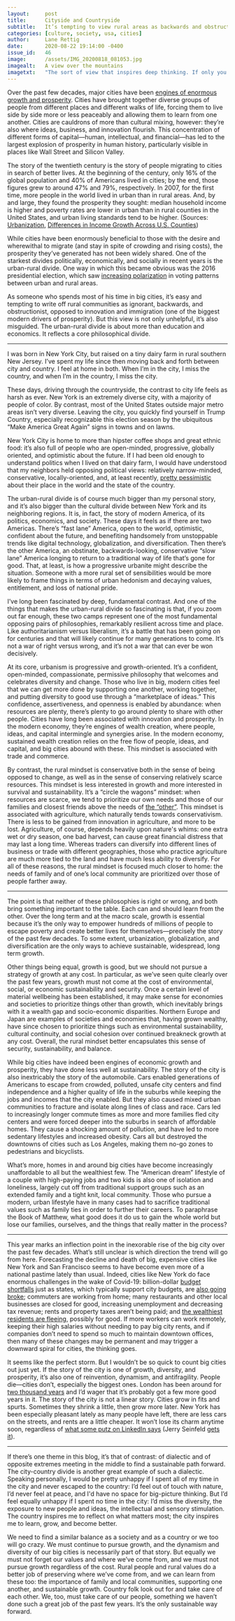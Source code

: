 ```yaml
---
layout:     post
title:      Cityside and Countryside
subtitle:   It’s tempting to view rural areas as backwards and obstructive. That’s unfair to rural culture. Urban and rural communities have different sets of values, but both are useful.
categories: [culture, society, usa, cities]
author:     Lane Rettig
date:       2020-08-22 19:14:00 -0400
issue_id:   46
image:      /assets/IMG_20200818_081053.jpg
imagealt:   A view over the mountains
imagetxt:   "The sort of view that inspires deep thinking. If only you could get a view like this in the city. Can you blame people who wake up to this view every morning for liking things as they are? Maine, August 2020 (Photo by the author)"
---
```

Over the past few decades, major cities have been [engines of enormous growth and prosperity](https://www.amazon.com/Cities-Wealth-Nations-Principles-Economic/dp/0394729110). Cities have brought together diverse groups of people from different places and different walks of life, forcing them to live side by side more or less peaceably and allowing them to learn from one another. Cities are cauldrons of more than cultural mixing, however: they’re also where ideas, business, and innovation flourish. This concentration of different forms of capital—human, intellectual, and financial—has led to the largest explosion of prosperity in human history, particularly visible in places like Wall Street and Silicon Valley.

The story of the twentieth century is the story of people migrating to cities in search of better lives. At the beginning of the century, only 16% of the global population and 40% of Americans lived in cities; by the end, those figures grew to around 47% and 79%, respectively. In 2007, for the first time, more people in the world lived in urban than in rural areas. And, by and large, they found the prosperity they sought: median household income is higher and poverty rates are lower in urban than in rural counties in the United States, and urban living standards tend to be higher. (Sources: [Urbanization](https://ourworldindata.org/urbanization), [Differences in Income Growth Across U.S. Counties](https://www.census.gov/library/stories/2018/12/differences-in-income-growth-across-united-states-counties.html))

While cities have been enormously beneficial to those with the desire and wherewithal to migrate (and stay in spite of crowding and rising costs), the prosperity they’ve generated has not been widely shared. One of the starkest divides politically, economically, and socially in recent years is the urban-rural divide. One way in which this became obvious was the 2016 presidential election, which saw [increasing polarization](https://www.washingtonpost.com/graphics/politics/2016-election/urban-rural-vote-swing/) in voting patterns between urban and rural areas.

As someone who spends most of his time in big cities, it’s easy and tempting to write off rural communities as ignorant, backwards, and obstructionist, opposed to innovation and immigration (one of the biggest modern drivers of prosperity). But this view is not only unhelpful, it’s also misguided. The urban-rural divide is about more than education and economics. It reflects a core philosophical divide.

<hr/>

I was born in New York City, but raised on a tiny dairy farm in rural southern New Jersey. I’ve spent my life since then moving back and forth between city and country. I feel at home in both. When I’m in the city, I miss the country, and when I’m in the country, I miss the city.

These days, driving through the countryside, the contrast to city life feels as harsh as ever. New York is an extremely diverse city, with a majority of people of color. By contrast, most of the United States outside major metro areas isn’t very diverse. Leaving the city, you quickly find yourself in Trump Country, especially recognizable this election season by the ubiquitous “Make America Great Again” signs in towns and on lawns.

New York City is home to more than hipster coffee shops and great ethnic food: it’s also full of people who are open-minded, progressive, globally oriented, and optimistic about the future. If I had been old enough to understand politics when I lived on that dairy farm, I would have understood that my neighbors held opposing political views: relatively narrow-minded, conservative, locally-oriented, and, at least recently, [pretty pessimistic](https://webcache.googleusercontent.com/search?q=cache:YdBJkKY2NfwJ:https://www.washingtonpost.com/news/the-fix/wp/2016/08/18/the-deep-pessimism-in-donald-trumps-base-of-support/+&cd=2&hl=en&ct=clnk&gl=us) about their place in the world and the state of the country.

The urban-rural divide is of course much bigger than my personal story, and it’s also bigger than the cultural divide between New York and its neighboring regions. It is, in fact, the story of modern America, of its politics, economics, and society. These days it feels as if there are two Americas. There’s “fast lane” America, open to the world, optimistic, confident about the future, and benefiting handsomely from unstoppable trends like digital technology, globalization, and diversification. Then there’s the other America, an obstinate, backwards-looking, conservative “slow lane” America longing to return to a traditional way of life that’s gone for good. That, at least, is how a progressive urbanite might describe the situation. Someone with a more rural set of sensibilities would be more likely to frame things in terms of urban hedonism and decaying values, entitlement, and loss of national pride.

I’ve long been fascinated by deep, fundamental contrast. And one of the things that makes the urban-rural divide so fascinating is that, if you zoom out far enough, these two camps represent one of the most fundamental opposing pairs of philosophies, remarkably resilient across time and place. Like authoritarianism versus liberalism, it’s a battle that has been going on for centuries and that will likely continue for many generations to come. It’s not a war of right versus wrong, and it’s not a war that can ever be won decisively.

At its core, urbanism is progressive and growth-oriented. It’s a confident, open-minded, compassionate, permissive philosophy that welcomes and celebrates diversity and change. Those who live in big, modern cities feel that we can get more done by supporting one another, working together, and putting diversity to good use through a “marketplace of ideas.” This confidence, assertiveness, and openness is enabled by abundance: when resources are plenty, there’s plenty to go around plenty to share with other people. Cities have long been associated with innovation and prosperity. In the modern economy, they’re engines of wealth creation, where people, ideas, and capital intermingle and synergies arise. In the modern economy, sustained wealth creation relies on the free flow of people, ideas, and capital, and big cities abound with these. This mindset is associated with trade and commerce.

By contrast, the rural mindset is conservative both in the sense of being opposed to change, as well as in the sense of conserving relatively scarce resources. This mindset is less interested in growth and more interested in survival and sustainability. It’s a “circle the wagons” mindset: when resources are scarce, we tend to prioritize our own needs and those of our families and closest friends above the needs of [the “other”](/agency/psychology/family/2020/05/31/there-is-no-they.html). This mindset is associated with agriculture, which naturally tends towards conservativism. There is less to be gained from innovation in agriculture, and more to be lost. Agriculture, of course, depends heavily upon nature's whims: one extra wet or dry season, one bad harvest, can cause great financial distress that may last a long time. Whereas traders can diversify into different lines of business or trade with different geographies, those who practice agriculture are much more tied to the land and have much less ability to diversify. For all of these reasons, the rural mindset is focused much closer to home: the needs of family and of one’s local community are prioritized over those of people farther away.

<hr/>

The point is that neither of these philosophies is right or wrong, and both bring something important to the table. Each can and should learn from the other. Over the long term and at the macro scale, growth is essential because it’s the only way to empower hundreds of millions of people to escape poverty and create better lives for themselves—precisely the story of the past few decades. To some extent, urbanization, globalization, and diversification are the only ways to achieve sustainable, widespread, long term growth.

Other things being equal, growth is good, but we should not pursue a strategy of growth at any cost. In particular, as we’ve seen quite clearly over the past few years, growth must not come at the cost of environmental, social, or economic sustainability and security. Once a certain level of material wellbeing has been established, it may make sense for economies and societies to prioritize things other than growth, which inevitably brings with it a wealth gap and socio-economic disparities. Northern Europe and Japan are examples of societies and economies that, having grown wealthy, have since chosen to prioritize things such as environmental sustainability, cultural continuity, and social cohesion over continued breakneck growth at any cost. Overall, the rural mindset better encapsulates this sense of security, sustainability, and balance.

While big cities have indeed been engines of economic growth and prosperity, they have done less well at sustainability. The story of the city is also inextricably the story of the automobile. Cars enabled generations of Americans to escape from crowded, polluted, unsafe city centers and find independence and a higher quality of life in the suburbs while keeping the jobs and incomes that the city enabled. But they also caused mixed urban communities to fracture and isolate along lines of class and race. Cars led to increasingly longer commute times as more and more families fled city centers and were forced deeper into the suburbs in search of affordable homes. They cause a shocking amount of pollution, and have led to more sedentary lifestyles and increased obesity. Cars all but destroyed the downtowns of cities such as Los Angeles, making them no-go zones to pedestrians and bicyclists.

What’s more, homes in and around big cities have become increasingly unaffordable to all but the wealthiest few. The “American dream” lifestyle of a couple with high-paying jobs and two kids is also one of isolation and loneliness, largely cut off from traditional support groups such as an extended family and a tight knit, local community. Those who pursue a modern, urban lifestyle have in many cases had to sacrifice traditional values such as family ties in order to further their careers. To paraphrase the Book of Matthew, what good does it do us to gain the whole world but lose our families, ourselves, and the things that really matter in the process?

<hr/>

This year marks an inflection point in the inexorable rise of the big city over the past few decades. What’s still unclear is which direction the trend will go from here. Forecasting the decline and death of big, expensive cities like New York and San Francisco seems to have become even more of a national pastime lately than usual. Indeed, cities like New York do face enormous challenges in the wake of Covid-19: billion-dollar [budget shortfalls](https://www.nytimes.com/2020/08/17/upshot/pandemic-recession-cities-fiscal-shortfall.html) just as states, which typically support city budgets, are [also going broke](https://www.nytimes.com/2020/08/14/business/economy/state-local-budget-pain.html); commuters are working from home; many restaurants and other local businesses are closed for good, increasing unemployment and decreasing tax revenue; rents and property taxes aren’t being paid; and [the wealthiest residents are fleeing](https://nypost.com/2020/08/05/andrew-cuomos-dubious-bid-to-keep-the-wealthy-from-fleeing-new-york/), possibly for good. If more workers can work remotely, keeping their high salaries without needing to pay big city rents, and if companies don’t need to spend so much to maintain downtown offices, then many of these changes may be permanent and may trigger a downward spiral for cities, the thinking goes.

It seems like the perfect storm. But I wouldn’t be so quick to count big cities out just yet. If the story of the city is one of growth, diversity, and prosperity, it’s also one of reinvention, dynamism, and antifragility. People die—cities don’t, especially the biggest ones. London has been around for [two thousand years](https://en.wikipedia.org/wiki/Londinium) and I’d wager that it’s probably got a few more good years in it. The story of the city is not a linear story. Cities grow in fits and spurts. Sometimes they shrink a little, then grow more later. New York has been especially pleasant lately as many people have left, there are less cars on the streets, and rents are a little cheaper. It won’t lose its charm anytime soon, regardless of [what some putz on LinkedIn says](https://www.linkedin.com/pulse/nyc-dead-forever-heres-why-james-altucher/) (Jerry Seinfeld [gets it](https://www.nytimes.com/2020/08/24/opinion/jerry-seinfeld-new-york-coronavirus.html)).

<hr/>

If there’s one theme in this blog, it’s that of contrast: of dialectic and of opposite extremes meeting in the middle to find a sustainable path forward. The city-country divide is another great example of such a dialectic. Speaking personally, I would be pretty unhappy if I spent all of my time in the city and never escaped to the country: I’d feel out of touch with nature, I’d never feel at peace, and I'd have no space for big-picture thinking. But I’d feel equally unhappy if I spent no time in the city: I’d miss the diversity, the exposure to new people and ideas, the intellectual and sensory stimulation. The country inspires me to reflect on what matters most; the city inspires me to learn, grow, and become better.

We need to find a similar balance as a society and as a country or we too will go crazy. We must continue to pursue growth, and the dynamism and diversity of our big cities is necessarily part of that story. But equally we must not forget our values and where we’ve come from, and we must not pursue growth regardless of the cost. Rural people and rural values do a better job of preserving where we’ve come from, and we can learn from these too: the importance of family and local communities, supporting one another, and sustainable growth. Country folk look out for and take care of each other. We, too, must take care of our people, something we haven’t done such a great job of the past few years. It’s the only sustainable way forward.
